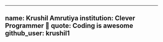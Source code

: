 
---
name: Krushil Amrutiya
institution: Clever Programmer 🚩 
quote: Coding is awesome
github_user: krushil1
---
